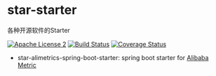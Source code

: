 # star-starter

各种开源软件的Starter 

[![Apache License 2](https://img.shields.io/badge/license-ASF2-blue.svg)](https://www.apache.org/licenses/LICENSE-2.0.txt)
[![Build Status](https://travis-ci.com/knightliao/star-starter.svg?branch=main)](https://travis-ci.com/knightliao/star-starter)
[![Coverage Status](https://coveralls.io/repos/github/knightliao/star-starter/badge.svg?branch=main)](https://coveralls.io/github/knightliao/star-starter?branch=main)



- star-alimetrics-spring-boot-starter: spring boot starter for [Alibaba Metric](https://github.com/alibaba/metrics) 